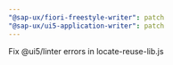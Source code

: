 ```yaml
---
"@sap-ux/fiori-freestyle-writer": patch
"@sap-ux/ui5-application-writer": patch
---
```


Fix @ui5/linter errors in locate-reuse-lib.js

